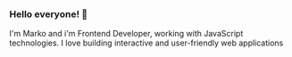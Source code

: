 ### Hello everyone! 👋

I'm Marko and i'm Frontend Developer, working with JavaScript technologies. 
I love building interactive and user-friendly web applications
